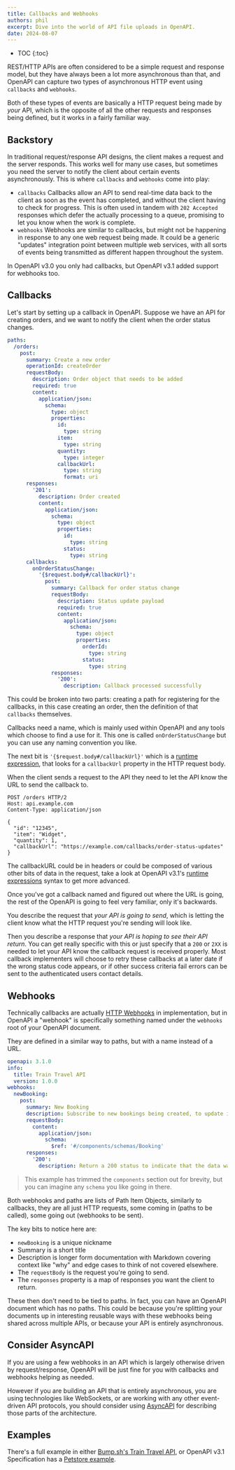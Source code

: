```yaml
---
title: Callbacks and Webhooks
authors: phil
excerpt: Dive into the world of API file uploads in OpenAPI.
date: 2024-08-07
---
```


- TOC
{:toc}

REST/HTTP APIs are often considered to be a simple request and response model, but they have always been a lot more asynchronous than that, and OpenAPI can capture two types of asynchronous HTTP event using `callbacks` and `webhooks`.

Both of these types of events are basically a HTTP request being made by _your_ API, which is the opposite of all the other requests and responses being defined, but it works in a fairly familiar way.

## Backstory

In traditional request/response API designs, the client makes a request and the server responds. This works well for many use cases, but sometimes you need the server to notify the client about certain events asynchronously. This is where `callbacks` and `webhooks` come into play:

- `callbacks` Callbacks allow an API to send real-time data back to the client as soon as the event has completed, and without the client having to check for progress. This is often used in tandem with `202 Accepted` responses which defer the actually processing to a queue, promising to let you know when the work is complete.
- `webhooks` Webhooks are similar to callbacks, but might not be happening in response to any one web request being made. It could be a generic "updates" integration point between multiple web services, with all sorts of events being transmitted as different happen throughout the system.

In OpenAPI v3.0 you only had callbacks, but OpenAPI v3.1 added support for webhooks too.

## Callbacks

Let's start by setting up a callback in OpenAPI. Suppose we have an API for creating orders, and we want to notify the client when the order status changes.

```yaml
paths:
  /orders:
    post:
      summary: Create a new order
      operationId: createOrder
      requestBody:
        description: Order object that needs to be added
        required: true
        content:
          application/json:
            schema:
              type: object
              properties:
                id:
                  type: string
                item:
                  type: string
                quantity:
                  type: integer
                callbackUrl:
                  type: string
                  format: uri
      responses:
        '201':
          description: Order created
          content:
            application/json:
              schema:
                type: object
                properties:
                  id:
                    type: string
                  status:
                    type: string
      callbacks:
        onOrderStatusChange:
          '{$request.body#/callbackUrl}':
            post:
              summary: Callback for order status change
              requestBody:
                description: Status update payload
                required: true
                content:
                  application/json:
                    schema:
                      type: object
                      properties:
                        orderId:
                          type: string
                        status:
                          type: string
              responses:
                '200':
                  description: Callback processed successfully
```

This could be broken into two parts: creating a path for registering for the callbacks, in this case creating an order, then the definition of that `callbacks` themselves. 

Callbacks need a name, which is mainly used within OpenAPI and any tools which choose to find a use for it. This one is called `onOrderStatusChange` but you can use any naming convention you like.

The next bit is `'{$request.body#/callbackUrl}'` which is a [runtime expression](https://spec.openapis.org/oas/v3.1.0#runtime-expressions), that looks for a `callbackUrl` property in the HTTP request body. 

When the client sends a request to the API they need to let the API know the URL to send the callback to.

```http
POST /orders HTTP/2
Host: api.example.com
Content-Type: application/json

{
  "id": "12345",
  "item": "Widget",
  "quantity": 1,
  "callbackUrl": "https://example.com/callbacks/order-status-updates"
}
```

The callbackURL could be in headers or could be composed of various other bits of data in the request, take a look at OpenAPI v3.1's [runtime expressions](https://spec.openapis.org/oas/v3.1.0#runtime-expressions) syntax to get more advanced.

Once you've got a callback named and figured out where the URL is going, the rest of the OpenAPI is going to feel very familiar, only it's backwards.

You describe the request that _your API is going to send_, which is letting the client know what the HTTP request you're sending will look like.

Then you describe a response that _your API is hoping to see their API return_. You can get really specific with this or just specify that a `200` or `2XX` is needed to let your API know the callback request is received properly. Most callback implementers will choose to retry these callbacks at a later date if the wrong status code appears, or if other success criteria fail errors can be sent to the authenticated users contact details.

## Webhooks

Technically callbacks are actually [HTTP Webhooks](https://www.redhat.com/en/topics/automation/what-is-a-webhook) in implementation, but in OpenAPI a "webhook" is specifically something named under the `webhooks` root of your OpenAPI document.

They are defined in a similar way to paths, but with a name instead of a URL. 

```yaml
openapi: 3.1.0
info:
  title: Train Travel API
  version: 1.0.0
webhooks:
  newBooking:
    post:
      summary: New Booking
      description: Subscribe to new bookings being created, to update integrations for your users.
      requestBody:
        content:
          application/json:
            schema:
              $ref: '#/components/schemas/Booking'
      responses:
        '200':
          description: Return a 200 status to indicate that the data was received successfully.
```

> This example has trimmed the `components` section out for brevity, but you can imagine any `schema` you like going in there.

Both webhooks and paths are lists of Path Item Objects, similarly to callbacks, they are all just HTTP requests, some coming in (paths to be called), some going out (webhooks to be sent).

The key bits to notice here are: 

- `newBooking` is a unique nickname
- Summary is a short title
- Description is longer form documentation with Markdown covering context like "why" and edge cases to think of not covered elsewhere.
- The `requestBody` is the request you're going to send.
- The `responses` property is a map of responses you want the client to return.

These then don't need to be tied to paths. In fact, you can have an OpenAPI document which has no paths. This could be because you're splitting your documents up in interesting reusable ways with these webhooks being shared across multiple APIs, or because your API is entirely asynchronous. 

## Consider AsyncAPI 

If you are using a few webhooks in an API which is largely otherwise driven by request/response, OpenAPI will be just fine for you with callbacks and webhooks helping as needed. 

However if you are building an API that is entirely asynchronous, you are using technologies like WebSockets, or are working with any other event-driven API protocols, you should consider using [AsyncAPI](_guides/asyncapi/what-is-asyncapi.md) for describing those parts of the architecture.

## Examples

There's a full example in either [Bump.sh's Train Travel API](https://bump.sh/blog/modern-openapi-petstore-replacement), or OpenAPI v3.1 Specification has a [Petstore example](https://github.com/OAI/OpenAPI-Specification/blob/main/examples/v3.1/webhook-example.yaml).

